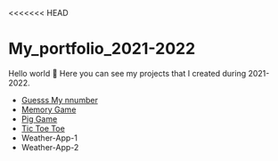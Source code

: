 <<<<<<< HEAD

# My_portfolio_2021-2022

Hello world 👋
Here you can see my projects that I created during 2021-2022.

- [Guesss My nnumber](https://guess-my-number-gamee.netlify.app/)
- [Memory Game](https://memory-game-ruzfardev.netlify.app)
- [Pig Game](https://pig-game-ruzfardev.netlify.app)
- [Tic Toe Toe](https://tic-tac-toe-game-ruzfardev.netlify.app/)
- Weather-App-1
- Weather-App-2
